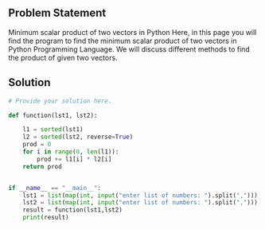 ## Problem Statement 

Minimum scalar product of  two vectors in Python
Here, in this page you will find the program to find the minimum scalar product of two vectors in Python Programming Language. We will discuss different methods to find the product of given two vectors.
## Solution

```python
# Provide your solution here.

def function(lst1, lst2):

    l1 = sorted(lst1)
    l2 = sorted(lst2, reverse=True)
    prod = 0
    for i in range(0, len(l1)):
        prod += l1[i] * l2[i]
    return prod


if __name__ == "__main__":
    lst1 = list(map(int, input("enter list of numbers: ").split(",")))
    lst2 = list(map(int, input("enter list of numbers: ").split(",")))
    result = function(lst1,lst2)
    print(result)
